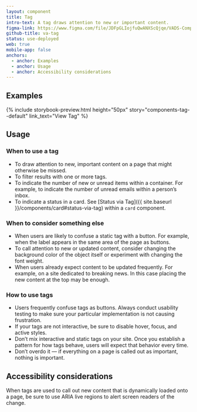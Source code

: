 ```yaml
---
layout: component
title: Tag
intro-text: A tag draws attention to new or important content.
figma-link: https://www.figma.com/file/JDFpGLIojfuQwANXScQjqe/VADS-Component-Examples?type=design&node-id=1295%3A9688&mode=design&t=gIDFGH785CqLb8c6-1
github-title: va-tag
status: use-deployed
web: true
mobile-app: false
anchors:
  - anchor: Examples
  - anchor: Usage
  - anchor: Accessibility considerations
---
```


## Examples

{% include storybook-preview.html height="50px" story="components-tag--default" link_text="View Tag" %}

## Usage

### When to use a tag

* To draw attention to new, important content on a page that might otherwise be missed.
* To filter results with one or more tags.
* To indicate the number of new or unread items within a container. For example, to indicate the number of unread emails within a person’s inbox.
* To indicate a status in a card. See [Status via Tag]({{ site.baseurl }}/components/card#status-via-tag) within a `card` component. 

### When to consider something else

* When users are likely to confuse a static tag with a button. For example, when the label appears in the same area of the page as buttons.
* To call attention to new or updated content, consider changing the background color of the object itself or experiment with changing the font weight.
* When users already expect content to be updated frequently. For example, on a site dedicated to breaking news. In this case placing the new content at the top may be enough.

### How to use tags

* Users frequently confuse tags as buttons. Always conduct usability testing to make sure your particular implementation is not causing frustration.
* If your tags are not interactive, be sure to disable hover, focus, and active styles.
* Don’t mix interactive and static tags on your site. Once you establish a pattern for how tags behave, users will expect that behavior every time.
* Don’t overdo it — if everything on a page is called out as important, nothing is important.

## Accessibility considerations

When tags are used to call out new content that is dynamically loaded onto a page, be sure to use ARIA live regions to alert screen readers of the change.
